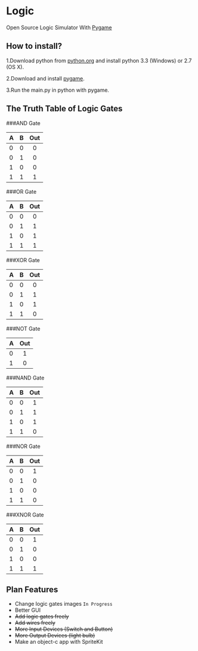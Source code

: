 Logic
=====
Open Source Logic Simulator With [Pygame](http://www.pygame.org/wiki/about)

How to install?
--------------------
1.Download python from [python.org](http://www.python.org/download/) and install python 3.3 (Windows) or 2.7 (OS X).      
       
2.Download and install [pygame](http://www.pygame.org/download.shtml). 
      
3.Run the main.py in python with pygame.

The Truth Table of Logic Gates
------------------------------
###AND Gate   

| A | B | Out |
|---|---|:-:|
| 0 | 0 | 0 |
| 0 | 1 | 0 |
| 1 | 0 | 0 |
| 1 | 1 | 1 |

###OR Gate   

| A | B | Out |
|---|---|:-:|
| 0 | 0 | 0 |
| 0 | 1 | 1 |
| 1 | 0 | 1 |
| 1 | 1 | 1 |

###XOR Gate   

| A | B | Out |
|---|---|:-:|
| 0 | 0 | 0 |
| 0 | 1 | 1 |
| 1 | 0 | 1 |
| 1 | 1 | 0 |

###NOT Gate   

| A | Out |
|---|:-:|
| 0 | 1 |
| 1 | 0 |

###NAND Gate   

| A | B | Out |
|---|---|:-:|
| 0 | 0 | 1 |
| 0 | 1 | 1 |
| 1 | 0 | 1 |
| 1 | 1 | 0 |

###NOR Gate   

| A | B | Out |
|---|---|:-:|
| 0 | 0 | 1 |
| 0 | 1 | 0 |
| 1 | 0 | 0 |
| 1 | 1 | 0 |

###XNOR Gate   

| A | B | Out |
|---|---|:-:|
| 0 | 0 | 1 |
| 0 | 1 | 0 |
| 1 | 0 | 0 |
| 1 | 1 | 1 |

Plan Features
-------------
* Change logic gates images `In Progress`   
* Better GUI
* ~~Add logic gates freely~~   
* ~~Add wires freely~~ 
* ~~More Input Devices (Switch and Button)~~
* ~~More Output Devices  (light bulb)~~
* Make an object-c app with SpriteKit  
